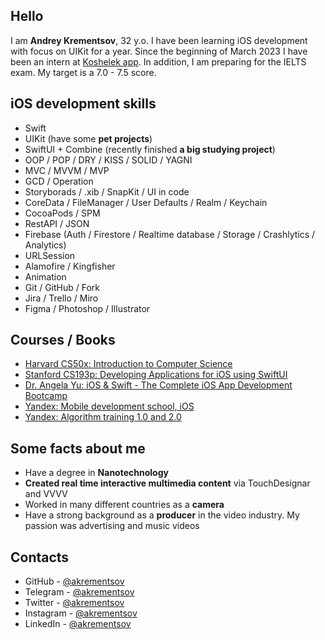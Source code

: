 ## Hello
I am **Andrey Krementsov**, 32 y.o. I have been learning iOS development with focus on UIKit for a year. Since the beginning of March 2023 I have been an intern at [Koshelek app](https://koshelek.app). In addition, I am preparing for the IELTS exam. My target is a 7.0 - 7.5 score.

## iOS development skills
- Swift
- UIKit (have some **pet projects**)
- SwiftUI + Combine (recently finished **a big studying project**)
- OOP / POP / DRY / KISS / SOLID / YAGNI
- MVC / MVVM / MVP
- GCD / Operation
- Storyborads / .xib / SnapKit / UI in code
- CoreData / FileManager / User Defaults / Realm / Keychain
- CocoaPods / SPM
- RestAPI / JSON
- Firebase (Auth / Firestore / Realtime database / Storage / Crashlytics / Analytics)
- URLSession
- Alamofire / Kingfisher
- Animation
- Git / GitHub / Fork
- Jira / Trello / Miro
- Figma / Photoshop / Illustrator

## Courses / Books
- [Harvard CS50x: Introduction to Computer Science](https://www.edx.org/course/introduction-computer-science-harvardx-cs50x)
- [Stanford CS193p: Developing Applications for iOS using SwiftUI](https://cs193p.sites.stanford.edu)
- [Dr. Angela Yu: iOS & Swift - The Complete iOS App Development Bootcamp](https://www.udemy.com/course/ios-13-app-development-bootcamp/)
- [Yandex: Mobile development school, iOS](https://www.youtube.com/watch?v=PwzFGKc2KPE&list=PLQC2_0cDcSKBUXhSGqAbVAp3SFBKPnpFI)
- [Yandex: Algorithm training 1.0 and 2.0](https://yandex.ru/yaintern/algorithm-training_1)

## Some facts about me
- Have a degree in **Nanotechnology**
- **Created real time interactive multimedia content** via TouchDesignar and VVVV
- Worked in many different countries as a **camera**
- Have a strong background as a **producer** in the video industry. My passion was advertising and music videos

## Contacts
- GitHub - [@akrementsov](https://github.com/akrementsov)
- Telegram - [@akrementsov](https://t.me/akrementsov)
- Twitter - [@akrementsov](https://twitter.com/akrementsov/)
- Instagram - [@akrementsov](https://instagram.com/akrementsov)
- LinkedIn - [@akrementsov](https://www.linkedin.com/in/akrementsov)
